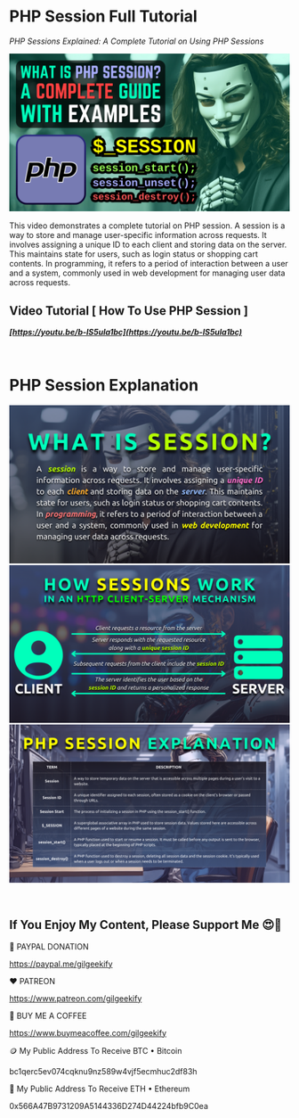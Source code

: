 # PHP Session Full Tutorial

_PHP Sessions Explained: A Complete Tutorial on Using PHP Sessions_

![YouTube Thumbnail](https://raw.githubusercontent.com/saeedkohansal/PHP-Session-Full-Tutorial/main/images/PHP%20Sessions%20Explained%20-%20A%20Complete%20Tutorial%20on%20Using%20PHP%20Sessions.png "PHP Session Full Tutorial")

This video demonstrates a complete tutorial on PHP session. A session is a way to store and manage user-specific information across requests. It involves assigning a unique ID to each client and storing data on the server. This maintains state for users, such as login status or shopping cart contents. In programming, it refers to a period of interaction between a user and a system, commonly used in web development for managing user data across requests.

## Video Tutorial [ How To Use PHP Session ]
***[https://youtu.be/b-lS5ula1bc](https://youtu.be/b-lS5ula1bc)***

 

# PHP Session Explanation
![First](https://raw.githubusercontent.com/saeedkohansal/PHP-Session-Full-Tutorial/main/images/What%20Is%20Session.png "First")
![Second](https://raw.githubusercontent.com/saeedkohansal/PHP-Session-Full-Tutorial/main/images/How%20Session%20Works.png "Second")
![Third](https://raw.githubusercontent.com/saeedkohansal/PHP-Session-Full-Tutorial/main/images/PHP%20Session%20Explanation.png "Third")

 

## If You Enjoy My Content, Please Support Me 😍🙏

💙 PAYPAL DONATION

https://paypal.me/gilgeekify

❤️ PATREON

https://www.patreon.com/gilgeekify

💛 BUY ME A COFFEE

https://www.buymeacoffee.com/gilgeekify

🪙 My Public Address To Receive BTC • Bitcoin

bc1qerc5ev074cqknu9nz589w4vjf5ecmhuc2df83h

🥈 My Public Address To Receive ETH • Ethereum

0x566A47B9731209A5144336D274D44224bfb9C0ea
